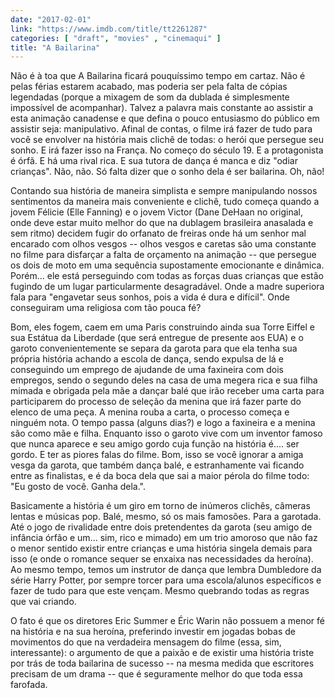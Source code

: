 ```yaml
---
date: "2017-02-01"
link: "https://www.imdb.com/title/tt2261287"
categories: [ "draft", "movies" , "cinemaqui" ]
title: "A Bailarina"
---
```

Não é à toa que A Bailarina ficará pouquíssimo tempo em cartaz. Não é pelas férias estarem acabado, mas poderia ser pela falta de cópias legendadas (porque a mixagem de som da dublada é simplesmente impossível de acompanhar). Talvez a palavra mais constante ao assistir a esta animação canadense e que defina o pouco entusiasmo do público em assistir seja: manipulativo. Afinal de contas, o filme irá fazer de tudo para você se envolver na história mais clichê de todas: o herói que persegue seu sonho. E irá fazer isso na França. No começo do século 19. E a protagonista é órfã. E há uma rival rica. E sua tutora de dança é manca e diz "odiar crianças". Não, não. Só falta dizer que o sonho dela é ser bailarina. Oh, não!

Contando sua história de maneira simplista e sempre manipulando nossos sentimentos da maneira mais conveniente e clichê, tudo começa quando a jovem Félicie (Elle Fanning) e o jovem Victor (Dane DeHaan no original, onde deve estar muito melhor do que na dublagem brasileira anasalada e sem ritmo) decidem fugir do orfanato de freiras onde há um senhor mal encarado com olhos vesgos -- olhos vesgos e caretas são uma constante no filme para disfarçar a falta de orçamento na animação -- que persegue os dois de moto em uma sequência supostamente emocionante e dinâmica. Porém... ele está perseguindo com todas as forças duas crianças que estão fugindo de um lugar particularmente desagradável. Onde a madre superiora fala para "engavetar seus sonhos, pois a vida é dura e difícil". Onde conseguiram uma religiosa com tão pouca fé?

Bom, eles fogem, caem em uma Paris construindo ainda sua Torre Eiffel e sua Estátua da Liberdade (que será entregue de presente aos EUA) e o garoto convenientemente se separa da garota para que ela tenha sua própria história achando a escola de dança, sendo expulsa de lá e conseguindo um emprego de ajudande de uma faxineira com dois empregos, sendo o segundo deles na casa de uma megera rica e sua filha mimada e obrigada pela mãe a dançar balé que irão receber uma carta para participarem do processo de seleção da menina que irá fazer parte do elenco de uma peça. A menina rouba a carta, o processo começa e ninguém nota. O tempo passa (alguns dias?) e logo a faxineira e a menina são como mãe e filha. Enquanto isso o garoto vive com um inventor famoso que nunca aparece e seu amigo gordo cuja função na história é.... ser gordo. E ter as piores falas do filme. Bom, isso se você ignorar a amiga vesga da garota, que também dança balé, e estranhamente vai ficando entre as finalistas, e é da boca dela que sai a maior pérola do filme todo: "Eu gosto de você. Ganha dela.".

Basicamente a história é um giro em torno de inúmeros clichês, câmeras lentas e músicas pop. Balé, mesmo, só os mais famosões. Para a garotada. Até o jogo de rivalidade entre dois pretendentes da garota (seu amigo de infância órfão e um... sim, rico e mimado) em um trio amoroso que não faz o menor sentido existir entre crianças e uma história singela demais para isso (e onde o romance sequer se enxaixa nas necessidades da heroína). Ao mesmo tempo, temos um instrutor de dança que lembra Dumbledore da série Harry Potter, por sempre torcer para uma escola/alunos específicos e fazer de tudo para que este vençam. Mesmo quebrando todas as regras que vai criando.

O fato é que os diretores Eric Summer e Éric Warin não possuem a menor fé na história e na sua heroína, preferindo investir em jogadas bobas de movimentos do que na verdadeira mensagem do filme (essa, sim, interessante): o argumento de que a paixão e de existir uma história triste por trás de toda bailarina de sucesso -- na mesma medida que escritores precisam de um drama -- que é seguramente melhor do que toda essa farofada.
